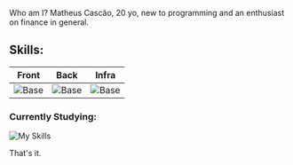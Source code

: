 Who am I?
  Matheus Cascão, 20 yo, new to programming and an enthusiast on finance in general.

## Skills:
| Front | Back | Infra |
|----------|---------|-----------|
|![Base](https://skillicons.dev/icons?i=js,ts,react,redux,materialui&perline=3) |![Base](https://skillicons.dev/icons?i=python,nodejs,cs,fastapi,ts,express,dotnet&perline=3)  |![Base](https://skillicons.dev/icons?i=linux,azure,docker,kubernetes,heroku)   |                     
  
### Currently Studying:
![My Skills](https://skillicons.dev/icons?i=java,go,mongo,aws,c,cpp)
  
That's it.
